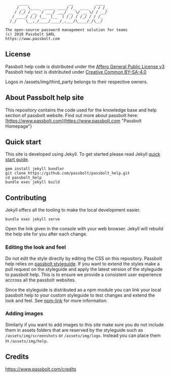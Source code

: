 
	      ____                  __          ____
	     / __ \____  _____ ____/ /_  ____  / / /_
	    / /_/ / __ `/ ___/ ___/ __ \/ __ \/ / __/
	   / ____/ /_/ (__  |__  ) /_/ / /_/ / / /_
	  /_/    \__,_/____/____/_,___/\____/_/\__/
	
	The open-source password management solution for teams
	(c) 2018 Passbolt SARL
	https://www.passbolt.com


## License

Passbolt help code is distributed under the [Affero General Public License v3](http://www.gnu.org/licenses/agpl-3.0.html)
Passbolt help text is distributed under [Creative Common BY-SA-4.0](https://creativecommons.org/licenses/by-sa/4.0/)

Logos in /assets/img/third_party belongs to their respective owners.

## About Passbolt help site

This repository contains the code used for the knowledge base and help section of passbolt website.
Find out more about passbolt here:
[https://www.passbolt.com](https://www.passbolt.com "Passbolt Homepage")

## Quick start
This site is developed using Jekyll.
To get started please read Jekyll [quick start guide](https://jekyllrb.com/docs/quickstart/).

```
gem install jekyll bundler
git clone https://github.com/passbolt/passbolt_help.git
cd passbolt_help
bundle exec jekyll build
```

## Contributing
Jekyll offers all the tooling to make the local development easier.

```
bundle exec jekyll serve
```

Open the link given in the console with your web browser. Jekyll will rebuild the help site for you
after each change.

### Editing the look and feel
Do not edit the style directly by editing the CSS on this repository.
Passbolt help relies on [passbolt styleguide](https://github.com/passbolt/passbolt_styleguide).
If you want to extend the styles make a pull request on the styleguide and apply the latest version
of the styleguide to passbolt help. This is to ensure we provide a consistent user experience accross 
all the passbolt websites.

Since the styleguide is distributed as a npm module you can link your local passbolt help to your custom 
styleguide to test changes and extend the look and feel. 
See [npm-link](https://docs.npmjs.com/cli/link) for more information.

### Adding images
Similarly if you want to add images to this site make sure you do not include them in assets folders that are
reserved by the styleguide such as `/assets/img/screenshots` or `/assets/img/logo`. Instead you can place them in `/assets/img/help`.

## Credits

https://www.passbolt.com/credits
